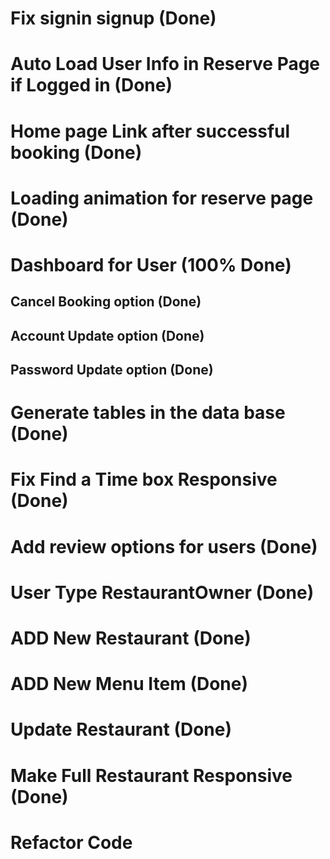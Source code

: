 # Fix signin signup (Done)

# Auto Load User Info in Reserve Page if Logged in (Done)

# Home page Link after successful booking (Done)

# Loading animation for reserve page (Done)

# Dashboard for User (100% Done)

## Cancel Booking option (Done)

## Account Update option (Done)

## Password Update option (Done)

# Generate tables in the data base (Done)

# Fix Find a Time box Responsive (Done)

# Add review options for users (Done)

# User Type RestaurantOwner (Done)

# ADD New Restaurant (Done)

# ADD New Menu Item (Done)

# Update Restaurant (Done)

# Make Full Restaurant Responsive (Done)

# Refactor Code
